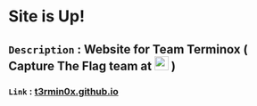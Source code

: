 # Site is Up!
## `Description` : Website for Team Terminox ( Capture The Flag team at [<img src="https://ctftime.org/static/images/ct/logo.svg"  height="25px">](https://ctftime.org/team/128587) )
### `Link` : [t3rmin0x.github.io](https://t3rmin0x.github.io/)
